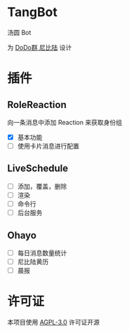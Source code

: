 # TangBot

汤圆 Bot

为 [DoDo群 尼比陆](https://imdodo.com/s/144184?inv=XWEU) 设计

# 插件

## RoleReaction

向一条消息中添加 Reaction 来获取身份组

- [x] 基本功能
- [ ] 使用卡片消息进行配置

## LiveSchedule

- [ ] 添加，覆盖，删除
- [ ] 渲染
- [ ] 命令行
- [ ] 后台服务

## Ohayo

- [ ] 每日消息数量统计
- [ ] 尼比陆黄历
- [ ] 晨报

# 许可证

本项目使用 [AGPL-3.0](./LICENSE) 许可证开源
